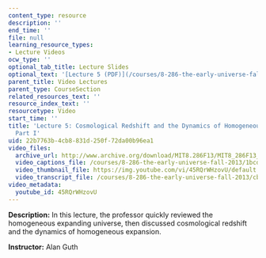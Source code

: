 ```yaml
---
content_type: resource
description: ''
end_time: ''
file: null
learning_resource_types:
- Lecture Videos
ocw_type: ''
optional_tab_title: Lecture Slides
optional_text: '[Lecture 5 (PDF)](/courses/8-286-the-early-universe-fall-2013/resources/mit8_286f13_lec05)'
parent_title: Video Lectures
parent_type: CourseSection
related_resources_text: ''
resource_index_text: ''
resourcetype: Video
start_time: ''
title: 'Lecture 5: Cosmological Redshift and the Dynamics of Homogeneous Expansion,
  Part I'
uid: 22b7763b-4cb8-831d-250f-72da00b96ea1
video_files:
  archive_url: http://www.archive.org/download/MIT8.286F13/MIT8_286F13_lec05_300k.mp4
  video_captions_file: /courses/8-286-the-early-universe-fall-2013/1bcd69cdc8435384ac4f1debd61b4952_45RQrWHzovU.vtt
  video_thumbnail_file: https://img.youtube.com/vi/45RQrWHzovU/default.jpg
  video_transcript_file: /courses/8-286-the-early-universe-fall-2013/cb950383a94305d1894010ba577ec20b_45RQrWHzovU.pdf
video_metadata:
  youtube_id: 45RQrWHzovU
---
```


**Description:** In this lecture, the professor quickly reviewed the homogeneous expanding universe, then discussed cosmological redshift and the dynamics of homogeneous expansion.

**Instructor:** Alan Guth



